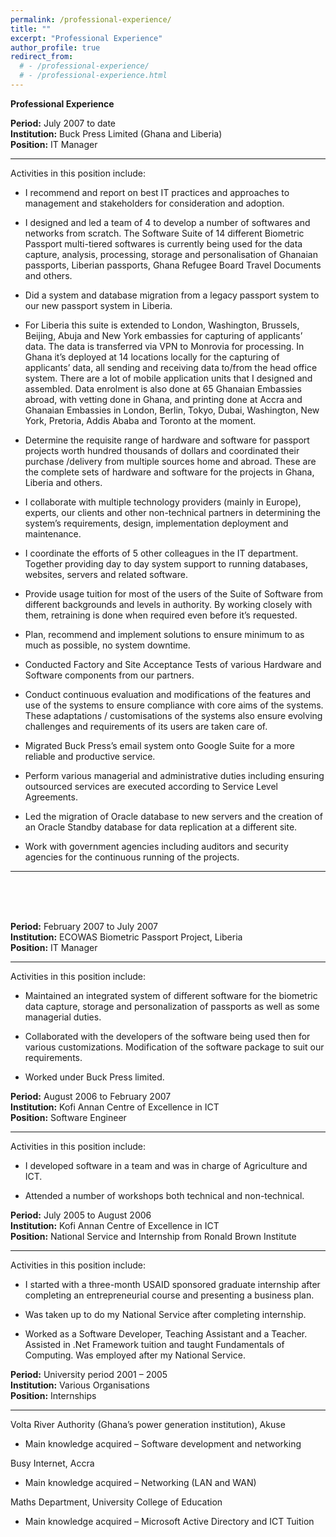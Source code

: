 ```yaml
---
permalink: /professional-experience/
title: ""
excerpt: "Professional Experience"
author_profile: true
redirect_from: 
  # - /professional-experience/
  # - /professional-experience.html
---
```

**Professional Experience**

**Period:** July 2007 to date   
**Institution:** Buck Press Limited (Ghana and Liberia)   
**Position:** IT Manager  

---   
Activities in this position include:   
- I recommend and report on best IT practices and approaches to management and stakeholders for consideration and adoption. 

- I designed and led a team of 4 to develop a number of softwares and networks from scratch. The Software Suite of 14 different Biometric Passport multi-tiered softwares is currently being used for the data capture, analysis, processing, storage and personalisation of Ghanaian passports, Liberian passports, Ghana Refugee Board Travel Documents and others. 

- Did a system and database migration from a legacy passport system to our new passport system in Liberia.

- For Liberia this suite is extended to London, Washington, Brussels, Beijing, Abuja and New York embassies for capturing of applicants’ data. The data is transferred via VPN to Monrovia for processing. In Ghana it’s deployed at 14 locations locally for the capturing of applicants’ data, all sending and receiving data to/from the head office system. There are a lot of mobile application units that I designed and assembled. Data enrolment is also done at 65 Ghanaian Embassies abroad, with vetting done in Ghana, and printing done at Accra and Ghanaian Embassies in London, Berlin, Tokyo, Dubai, Washington, New York, Pretoria, Addis Ababa and Toronto at the moment.

- Determine the requisite range of hardware and software for passport projects worth hundred thousands of dollars and coordinated their purchase /delivery from multiple sources home and abroad. These are the complete sets of hardware and software for the projects in Ghana, Liberia and others.

- I collaborate with multiple technology providers (mainly in Europe), experts, our clients and other non-technical partners in determining the system’s requirements, design, implementation deployment and maintenance. 

- I coordinate the efforts of 5 other colleagues in the IT department. Together providing day to day system support to running databases, websites, servers and related software.

- Provide usage tuition for most of the users of the Suite of Software from different backgrounds and levels in authority. By working closely with them, retraining is done when required even before it’s requested.

- Plan, recommend and implement solutions to ensure minimum to as much as possible, no system downtime.

- Conducted Factory and Site Acceptance Tests of various Hardware and Software components from our partners.

- Conduct continuous evaluation and modifications of the features and use of the systems to ensure compliance with core aims of the systems. These adaptations / customisations of the systems also ensure evolving challenges and requirements of its users are taken care of.

- Migrated Buck Press’s email system onto Google Suite for a more reliable and productive service.

- Perform various managerial and administrative duties including ensuring outsourced services are executed according to Service Level Agreements.

- Led the migration of Oracle database to new servers and the creation of an Oracle Standby database for data replication at a different site.

- Work with government agencies including auditors and security agencies for the continuous running of the projects.

---

<br >
<br >
<br >

**Period:** February 2007 to July 2007   
**Institution:** ECOWAS Biometric Passport Project, Liberia   
**Position:** IT Manager  

---   
Activities in this position include:   
- Maintained an integrated system of different software for the biometric data capture, storage and personalization of passports as well as some managerial duties. 

- Collaborated with the developers of the software being used then for various customizations. Modification of the software package to suit our requirements. 

- Worked under Buck Press limited.




**Period:** August 2006 to February 2007   
**Institution:** Kofi Annan Centre of Excellence in ICT   
**Position:** Software Engineer     

---   
Activities in this position include:   
- I developed software in a team and was in charge of Agriculture and ICT. 

- Attended a number of workshops both technical and non-technical.




**Period:** July 2005 to August 2006   
**Institution:** Kofi Annan Centre of Excellence in ICT   
**Position:** National Service and Internship from Ronald Brown Institute  

---   
Activities in this position include:   
- I started with a three-month USAID sponsored graduate internship after completing an entrepreneurial course and presenting a business plan.

- Was taken up to do my National Service after completing internship. 

- Worked as a Software Developer, Teaching Assistant and a Teacher. Assisted in .Net Framework tuition and taught Fundamentals of Computing. Was employed after my National Service.




**Period:** University period 2001 – 2005   
**Institution:** Various Organisations   
**Position:** Internships     

---   

Volta River Authority (Ghana’s power generation institution), Akuse
-	Main knowledge acquired – Software development and networking

Busy Internet, Accra
-	Main knowledge acquired – Networking (LAN and WAN)

Maths Department, University College of Education
-	Main knowledge acquired – Microsoft Active Directory and ICT Tuition
